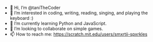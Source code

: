 - 👋 Hi, I’m @taniTheCoder
- 👀 I’m interested in coding, writing, reading, singing, and playing the keyboard :)
- 🌱 I’m currently learning Python and JavaScript.
- 💞️ I’m looking to collaborate on simple games.
- 📫 How to reach me: https://scratch.mit.edu/users/smxrtii-spxrkles

<!---
taniTheCoder/taniTheCoder is a ✨ special ✨ repository because its `README.md` (this file) appears on your GitHub profile.
You can click the Preview link to take a look at your changes.
--->
